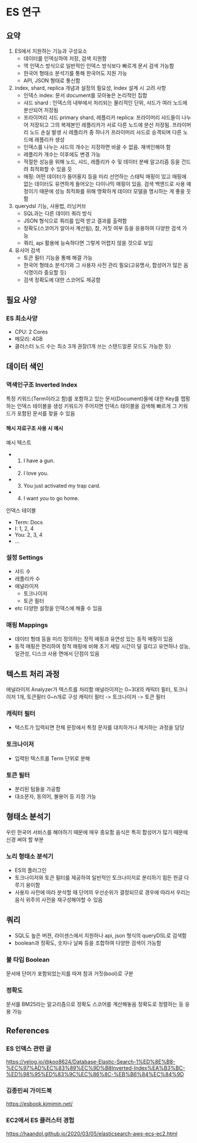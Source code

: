 # ES 연구
## 요약
1. ES에서 지원하는 기능과 구성요소
    - 데이터를 인덱싱하여 저장, 검색 지원함
    - 역 인덱스 방식으로 일반적인 인덱스 방식보다 빠르게 문서 검색 가능함
    - 한국어 형태소 분석기를 통해 한국어도 지원 가능
    - API, JSON 형태로 통신함
2. index, shard, replica 개념과 설정의 필요성, Index 설계 시 고려 사항
    - 인덱스 index: 문서 document를 모아놓은 논리적인 집합
    - 샤드 shard : 인덱스의 내부에서 처리되는 물리적인 단위, 샤드가 여러 노드에 분산되어 저장됨
    - 프라이머리 샤드 primary shard, 레플리카 replica: 프라이머리 샤드들이 나누어 저장되고 그의 복제본인 레플리카가 서로 다른 노드에 분산 저장됨. 프라이머리 노드 손실 발생 시 레플리카 중 하나가 프라이머리 샤드로 승격되며 다른 노드에 레플리카 생성
    - 인덱스를 나누는 샤드의 개수는 지정하면 바꿀 수 없음. 재색인해야 함
    - 레플리카 개수는 이후에도 변경 가능
    - 적절한 성능을 위해 노드, 샤드, 레플리카 수 및 데이터 분배 알고리즘 등을 건드려 최적화할 수 있을 듯
    - 매핑: 어떤 데이터가 들어올지 등을 미리 선언하는 스태틱 매핑이 있고 매핑에 없는 데이터도 유연하게 들어오는 다이나믹 매핑이 있음. 검색 백엔드로 사용 예정이기 때문에 성능 최적화를 위해 명확하게 데이터 모델을 명시하는 게 좋을 듯 함
3. querydsl 기능, 사용법, 러닝커브
    - SQL과는 다른 데이터 쿼리 방식
    - JSON 형식으로 쿼리를 입력 받고 결과를 출력함
    - 정확도(스코어가 알아서 계산됨), 참, 거짓 여부 등을 응용하여 다양한 검색 가능
    - 쿼리, api 활용에 능숙하다면 그렇게 어렵지 않을 것으로 보임
4. 유사어 검색
    - 토큰 필터 기능을 통해 해결 가능
    - 한국어 형태소 분석기와 그 사용자 사전 관리 필요(고유명사, 합성어가 많은 음식명이라 중요할 듯)
    - 검색 정확도에 대한 스코어도 제공함

## 필요 사양
### ES 최소사양
- CPU: 2 Cores
- 메모리: 4GB
- 클러스터 노드 수는 최소 3개 권장(1개 쓰는 스탠드얼론 모드도 가능한 듯)

## 데이터 색인
### 역색인구조 Inverted Index
특정 키워드(Term이라고 함)를 포함하고 있는 문서(Document)들에 대한 Key를 맵핑하는 인덱스 테이블을 생성
키워드가 주어지면 인덱스 테이블을 검색해 빠르게 그 키워드가 포함된 문서를 찾을 수 있음

#### 해시 자료구조 사용 시 예시
예시 텍스트
- 1. I have a gun.
- 2. I love you.
- 3. You just activated my trap card.
- 4. I want you to go home.

인덱스 테이블
- Term: Docs
- I: 1, 2, 4
- You: 2, 3, 4
- ...

### 설정 Settings
- 샤드 수
- 레플리카 수
- 애널라이저
    - 토크나이저
    - 토큰 필터
- etc 다양한 설정을 인덱스에 해줄 수 있음
### 매핑 Mappings
- 데이터 형태 등을 미리 정의하는 정적 매핑과 유연성 있는 동적 매핑이 있음
- 동적 매핑은 편리하여 정적 매핑에 비해 초기 세팅 시간이 덜 걸리고 유연하나 성능, 일관성, 디스크 사용 면에서 단점이 있음

## 텍스트 처리 과정
애널라이저 Analyzer가 텍스트를 처리함
애널라이저는 0~3대의 캐릭터 필터, 토크나이저 1개, 토큰필터 0~n개로 구성
캐릭터 필터 -> 토크나이저 -> 토큰 필터
### 캐릭터 필터
- 텍스트가 입력되면 전체 문장에서 특정 문자를 대치하거나 제거하는 과정을 담당
### 토크나이저
- 입력된 텍스트를 Term 단위로 분해
### 토큰 필터
- 분리된 텀들을 가공함
- 대소문자, 동의어, 불용어 등 지정 가능

## 형태소 분석기
우린 한국어 서비스를 해야하기 때문에 매우 종요함
음식은 특히 합성어가 많기 때문에 신경 써야 할 부분
### 노리 형태소 분석기
- ES의 플러그인
- 토크나이저와 토큰 필터를 제공하여 일반적인 토크나이저로 분리하기 힘든 한글 다루기 용이함
- 사용자 사전에 따라 분석할 때 단어의 우선순위가 결정되므로 경우에 따라서 우리는 음식 위주의 사전을 재구성해야할 수 있음

## 쿼리
- SQL도 높은 버젼, 라이센스에서 지원하나 api, json 형식의 queryDSL로 검색함
- boolean과 정확도, 숫자나 날짜 등을 조합하여 다양한 검색이 가능함
### 불 타입 Boolean
문서에 단어가 포함되었는지를 따져 참과 거짓(bool)로 구분
### 정확도
문서를 BM25라는 알고리즘으로 정확도 스코어를 계산해놓음
정확도로 정렬하는 등 응용 가능


## References
### ES 인덱스 관련 글
https://velog.io/@koo8624/Database-Elastic-Search-1%ED%8E%B8-%EC%97%AD%EC%83%89%EC%9D%B8Inverted-Index%EA%B3%BC-%ED%98%95%ED%83%9C%EC%86%8C-%EB%B6%84%EC%84%9D

### 김종민씨 가이드북
https://esbook.kimjmin.net/

### EC2에서 ES 클러스터 경험
https://haandol.github.io/2020/03/05/elasticsearch-aws-ecs-ec2.html